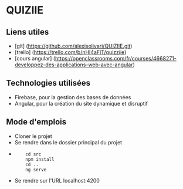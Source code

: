 # QUIZIIE

## Liens utiles 

- [git] (https://github.com/alexisolivari/QUIZIIE.git)
- [trello] (https://trello.com/b/nHI4aFlT/quizziie)
- [cours angular] (https://openclassrooms.com/fr/courses/4668271-developpez-des-applications-web-avec-angular)

## Technologies utilisées

- Firebase, pour la gestion des bases de données 
- Angular, pour la création du site dynamique et disruptif

## Mode d'emplois 

* Cloner le projet 
* Se rendre dans le dossier principal du projet 
* ``` 
      cd src 
      npm install
      cd ..
      ng serve 
* Se rendre sur l'URL localhost:4200

